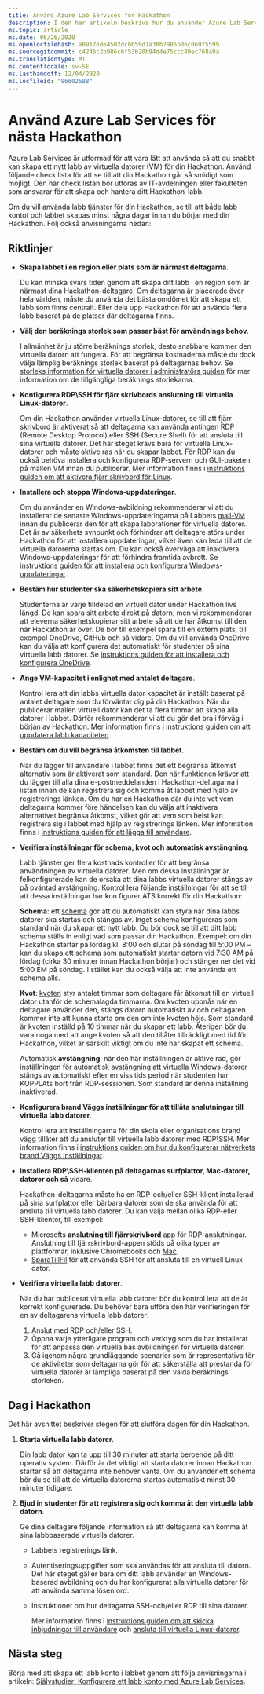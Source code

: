 ```yaml
---
title: Använd Azure Lab Services för Hackathon
description: I den här artikeln beskrivs hur du använder Azure Lab Services för att skapa labb som du kan använda för att köra Hackathon kickar.
ms.topic: article
ms.date: 06/26/2020
ms.openlocfilehash: a0917ede4502dcbb59d1a30b7985b06c06975599
ms.sourcegitcommit: c4246c2b986c6f53b20b94d4e75ccc49ec768a9a
ms.translationtype: MT
ms.contentlocale: sv-SE
ms.lasthandoff: 12/04/2020
ms.locfileid: "96602588"
---
```

# <a name="use-azure-lab-services-for-your-next-hackathon"></a>Använd Azure Lab Services för nästa Hackathon
Azure Lab Services är utformad för att vara lätt att använda så att du snabbt kan skapa ett nytt labb av virtuella datorer (VM) för din Hackathon.  Använd följande check lista för att se till att din Hackathon går så smidigt som möjligt. Den här check listan bör utföras av IT-avdelningen eller fakulteten som ansvarar för att skapa och hantera ditt Hackathon-labb. 

Om du vill använda labb tjänster för din Hackathon, se till att både labb kontot och labbet skapas minst några dagar innan du börjar med din Hackathon. Följ också anvisningarna nedan:

## <a name="guidance"></a>Riktlinjer

- **Skapa labbet i en region eller plats som är närmast deltagarna**. 

    Du kan minska svars tiden genom att skapa ditt labb i en region som är närmast dina Hackathon-deltagare.  Om deltagarna är placerade över hela världen, måste du använda det bästa omdömet för att skapa ett labb som finns centralt.  Eller dela upp Hackathon för att använda flera labb baserat på de platser där deltagarna finns.
- **Välj den beräknings storlek som passar bäst för användnings behov**.

    I allmänhet är ju större beräknings storlek, desto snabbare kommer den virtuella datorn att fungera. För att begränsa kostnaderna måste du dock välja lämplig beräknings storlek baserat på deltagarnas behov. Se [storleks information för virtuella datorer i administratörs guiden](administrator-guide.md#vm-sizing) för mer information om de tillgängliga beräknings storlekarna.
- **Konfigurera RDP\SSH för fjärr skrivbords anslutning till virtuella Linux-datorer**.

    Om din Hackathon använder virtuella Linux-datorer, se till att fjärr skrivbord är aktiverat så att deltagarna kan använda antingen RDP (Remote Desktop Protocol) eller SSH (Secure Shell) för att ansluta till sina virtuella datorer. Det här steget krävs bara för virtuella Linux-datorer och måste aktive ras när du skapar labbet. För RDP kan du också behöva installera och konfigurera RDP-servern och GUI-paketen på mallen VM innan du publicerar.  Mer information finns i [instruktions guiden om att aktivera fjärr skrivbord för Linux](how-to-enable-remote-desktop-linux.md).

- **Installera och stoppa Windows-uppdateringar**. 

    Om du använder en Windows-avbildning rekommenderar vi att du installerar de senaste Windows-uppdateringarna på Labbets [mall-VM](how-to-create-manage-template.md) innan du publicerar den för att skapa laborationer för virtuella datorer. Det är av säkerhets synpunkt och förhindrar att deltagare störs under Hackathon för att installera uppdateringar, vilket även kan leda till att de virtuella datorerna startas om. Du kan också överväga att inaktivera Windows-uppdateringar för att förhindra framtida avbrott. Se [instruktions guiden för att installera och konfigurera Windows-uppdateringar](how-to-prepare-windows-template.md#install-and-configure-updates).
- **Bestäm hur studenter ska säkerhetskopiera sitt arbete**. 

    Studenterna är varje tilldelad en virtuell dator under Hackathon livs längd. De kan spara sitt arbete direkt på datorn, men vi rekommenderar att eleverna säkerhetskopierar sitt arbete så att de har åtkomst till den när Hackathon är över. De bör till exempel spara till en extern plats, till exempel OneDrive, GitHub och så vidare. Om du vill använda OneDrive kan du välja att konfigurera det automatiskt för studenter på sina virtuella labb datorer. Se [instruktions guiden för att installera och konfigurera OneDrive](how-to-prepare-windows-template.md#install-and-configure-onedrive).
- **Ange VM-kapacitet i enlighet med antalet deltagare**. 

    Kontrol lera att din labbs virtuella dator kapacitet är inställt baserat på antalet deltagare som du förväntar dig på din Hackathon. När du publicerar mallen virtuell dator kan det ta flera timmar att skapa alla datorer i labbet. Därför rekommenderar vi att du gör det bra i förväg i början av Hackathon. Mer information finns i [instruktions guiden om att uppdatera labb kapaciteten](how-to-set-virtual-machine-passwords.md#update-the-lab-capacity).

- **Bestäm om du vill begränsa åtkomsten till labbet**. 

    När du lägger till användare i labbet finns det ett begränsa åtkomst alternativ som är aktiverat som standard. Den här funktionen kräver att du lägger till alla dina e-postmeddelanden i Hackathon-deltagarna i listan innan de kan registrera sig och komma åt labbet med hjälp av registrerings länken. Om du har en Hackathon där du inte vet vem deltagarna kommer före händelsen kan du välja att inaktivera alternativet begränsa åtkomst, vilket gör att vem som helst kan registrera sig i labbet med hjälp av registrerings länken. Mer information finns i [instruktions guiden för att lägga till användare](how-to-configure-student-usage.md).

- **Verifiera inställningar för schema, kvot och automatisk avstängning**. 

    Labb tjänster ger flera kostnads kontroller för att begränsa användningen av virtuella datorer. Men om dessa inställningar är felkonfigurerade kan de orsaka att dina labbs virtuella datorer stängs av på oväntad avstängning. Kontrol lera följande inställningar för att se till att dessa inställningar har kon figurer ATS korrekt för din Hackathon:

    **Schema**: ett [schema](how-to-create-schedules.md) gör att du automatiskt kan styra när dina labbs datorer ska startas och stängas av. Inget schema konfigureras som standard när du skapar ett nytt labb. Du bör dock se till att ditt labb schema ställs in enligt vad som passar din Hackathon.  Exempel: om din Hackathon startar på lördag kl. 8:00 och slutar på söndag till 5:00 PM – kan du skapa ett schema som automatiskt startar datorn vid 7:30 AM på lördag (cirka 30 minuter innan Hackathon börjar) och stänger ner det vid 5:00 EM på söndag. I stället kan du också välja att inte använda ett schema alls.

    **Kvot**: [kvoten](how-to-configure-student-usage.md#set-quotas-for-users) styr antalet timmar som deltagare får åtkomst till en virtuell dator utanför de schemalagda timmarna. Om kvoten uppnås när en deltagare använder den, stängs datorn automatiskt av och deltagaren kommer inte att kunna starta om den om inte kvoten höjs. Som standard är kvoten inställd på 10 timmar när du skapar ett labb. Återigen bör du vara noga med att ange kvoten så att den tillåter tillräckligt med tid för Hackathon, vilket är särskilt viktigt om du inte har skapat ett schema.

    Automatisk **avstängning**: när den här inställningen är aktive rad, gör inställningen för automatisk [avstängning](how-to-enable-shutdown-disconnect.md) att virtuella Windows-datorer stängs av automatiskt efter en viss tids period när studenten har KOPPLAts bort från RDP-sessionen. Som standard är denna inställning inaktiverad.

- **Konfigurera brand Väggs inställningar för att tillåta anslutningar till virtuella labb datorer**. 

    Kontrol lera att inställningarna för din skola eller organisations brand vägg tillåter att du ansluter till virtuella labb datorer med RDP\SSH. Mer information finns i [instruktions guiden om hur du konfigurerar nätverkets brand Väggs inställningar](how-to-configure-firewall-settings.md).

- **Installera RDP\SSH-klienten på deltagarnas surfplattor, Mac-datorer, datorer och så** vidare.

    Hackathon-deltagarna måste ha en RDP-och/eller SSH-klient installerad på sina surfplattor eller bärbara datorer som de ska använda för att ansluta till virtuella labb datorer. Du kan välja mellan olika RDP-eller SSH-klienter, till exempel:

    - Microsofts **anslutning till fjärrskrivbord** app för RDP-anslutningar. Anslutning till fjärrskrivbord-appen stöds på olika typer av plattformar, inklusive Chromebooks och [Mac](https://techcommunity.microsoft.com/t5/azure-lab-services/connecting-to-azure-lab-services-environments-on-your-macos/ba-p/1290162).
    - [SparaTillFil](https://techcommunity.microsoft.com/t5/azure-lab-services/connecting-to-azure-lab-services-environments-on-your-macos/ba-p/1290162) för att använda SSH för att ansluta till en virtuell Linux-dator.
- **Verifiera virtuella labb datorer**. 

    När du har publicerat virtuella labb datorer bör du kontrol lera att de är korrekt konfigurerade. Du behöver bara utföra den här verifieringen för en av deltagarens virtuella labb datorer:

    1. Anslut med RDP och/eller SSH.
    2. Öppna varje ytterligare program och verktyg som du har installerat för att anpassa den virtuella bas avbildningen för virtuella datorer.
    3. Gå igenom några grundläggande scenarier som är representativa för de aktiviteter som deltagarna gör för att säkerställa att prestanda för virtuella datorer är lämpliga baserat på den valda beräknings storleken.

## <a name="on-the-day-of-hackathon"></a>Dag i Hackathon
Det här avsnittet beskriver stegen för att slutföra dagen för din Hackathon.

1. **Starta virtuella labb datorer**.

    Din labb dator kan ta upp till 30 minuter att starta beroende på ditt operativ system. Därför är det viktigt att starta datorer innan Hackathon startar så att deltagarna inte behöver vänta. Om du använder ett schema bör du se till att de virtuella datorerna startas automatiskt minst 30 minuter tidigare.
2. **Bjud in studenter för att registrera sig och komma åt den virtuella labb datorn**. 

    Ge dina deltagare följande information så att deltagarna kan komma åt sina labbbaserade virtuella datorer. 

    - Labbets registrerings länk. 
    - Autentiseringsuppgifter som ska användas för att ansluta till datorn. Det här steget gäller bara om ditt labb använder en Windows-baserad avbildning och du har konfigurerat alla virtuella datorer för att använda samma lösen ord.
    - Instruktioner om hur deltagarna SSH-och/eller RDP till sina datorer.

        Mer information finns i [instruktions guiden om att skicka inbjudningar till användare](how-to-configure-student-usage.md?branch=master#send-invitations-to-users) och [ansluta till virtuella Linux-datorer](how-to-use-remote-desktop-linux-student.md?branch=master). 

## <a name="next-steps"></a>Nästa steg
Börja med att skapa ett labb konto i labbet genom att följa anvisningarna i artikeln: [Självstudier: Konfigurera ett labb konto med Azure Lab Services](tutorial-setup-lab-account.md).
